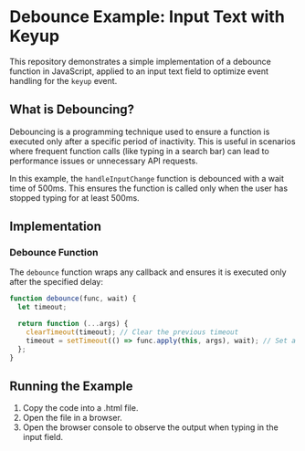 # Debounce Example: Input Text with Keyup

This repository demonstrates a simple implementation of a debounce function in JavaScript, applied to an input text field to optimize event handling for the `keyup` event.

## What is Debouncing?

Debouncing is a programming technique used to ensure a function is executed only after a specific period of inactivity. This is useful in scenarios where frequent function calls (like typing in a search bar) can lead to performance issues or unnecessary API requests.

In this example, the `handleInputChange` function is debounced with a wait time of 500ms. This ensures the function is called only when the user has stopped typing for at least 500ms.

## Implementation

### Debounce Function
The `debounce` function wraps any callback and ensures it is executed only after the specified delay:
```javascript
function debounce(func, wait) {
  let timeout;

  return function (...args) {
    clearTimeout(timeout); // Clear the previous timeout
    timeout = setTimeout(() => func.apply(this, args), wait); // Set a new timeout
  };
}
```

## Running the Example
1. Copy the code into a .html file.
2. Open the file in a browser.
3. Open the browser console to observe the output when typing in the input field.
